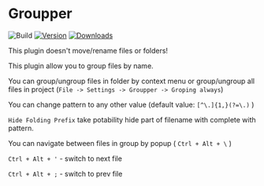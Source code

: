 # Groupper

![Build](https://github.com/edejin/Groupper/workflows/Build/badge.svg)
[![Version](https://img.shields.io/jetbrains/plugin/v/PLUGIN_ID.svg)](https://plugins.jetbrains.com/plugin/PLUGIN_ID)
[![Downloads](https://img.shields.io/jetbrains/plugin/d/PLUGIN_ID.svg)](https://plugins.jetbrains.com/plugin/PLUGIN_ID)

<!-- Plugin description -->
This plugin doesn't move/rename files or folders!

This plugin allow you to group files by name.

You can group/ungroup files in folder by context menu or group/ungroup all files in project (`File -> Settings -> Groupper -> Groping always`)

You can change pattern to any other value (default value: `[^\.]{1,}(?=\.)` )

`Hide Folding Prefix` take potability hide part of filename with complete with pattern.

You can navigate between files in group by popup ( `Ctrl + Alt + \` )

`Ctrl + Alt + '` - switch to next file

`Ctrl + Alt + ;` - switch to prev file

<!-- Plugin description end -->
